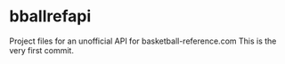 # bballrefapi
Project files for an unofficial API for basketball-reference.com
This is the very first commit.
